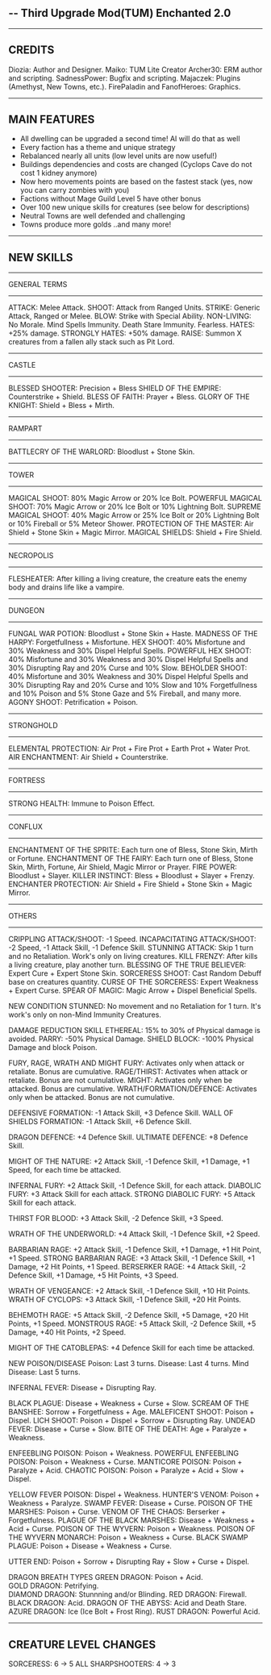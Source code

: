 --
Third Upgrade Mod(TUM) Enchanted 2.0
-

-----------------------------------------------------------------------------------------------------------------------
CREDITS
-----------------------------------------------------------------------------------------------------------------------
Diozia: Author and Designer.
Maiko: TUM Lite Creator
Archer30: ERM author and scripting.
SadnessPower: Bugfix and scripting.
Majaczek: Plugins (Amethyst, New Towns, etc.).
FirePaladin and FanofHeroes: Graphics.

-----------------------------------------------------------------------------------------------------------------------
MAIN FEATURES
------------------------------------------------------------------------------------------------------------------------ 
- All dwelling can be upgraded a second time! AI will do that as well
- Every faction has a theme and unique strategy
- Rebalanced nearly all units (low level units are now useful!) 
- Buildings dependencies and costs are changed (Cyclops Cave do not cost 1 kidney anymore)
- Now hero movements points are based on the fastest stack (yes, now you can carry zombies with you)
- Factions without Mage Guild Level 5 have other bonus
- Over 100 new unique skills for creatures (see below for descriptions)
- Neutral Towns are well defended and challenging
- Towns produce more golds
..and many more!


-----------------------------------------------------------------------------------------------------------------------
NEW SKILLS
-----------------------------------------------------------------------------------------------------------------------

*****************************************************************
GENERAL TERMS
*****************************************************************
ATTACK: Melee Attack.
SHOOT: Attack from Ranged Units.
STRIKE: Generic Attack, Ranged or Melee.
BLOW: Strike with Special Ability.
NON-LIVING: No Morale. Mind Spells Immunity. Death Stare Immunity. Fearless.
HATES: +25% damage.
STRONGLY HATES: +50% damage.
RAISE: Summon X creatures from a fallen ally stack such as Pit Lord.



*****************************************************************
CASTLE
*****************************************************************
BLESSED SHOOTER: Precision + Bless
SHIELD OF THE EMPIRE: Counterstrike + Shield.
BLESS OF FAITH: Prayer + Bless.
GLORY OF THE KNIGHT: Shield + Bless + Mirth.

*****************************************************************
RAMPART
*****************************************************************
BATTLECRY OF THE WARLORD: Bloodlust + Stone Skin.

*****************************************************************
TOWER
*****************************************************************
MAGICAL SHOOT: 80% Magic Arrow or 20% Ice Bolt.
POWERFUL MAGICAL SHOOT: 70% Magic Arrow or 20% Ice Bolt or 10% Lightning Bolt.
SUPREME MAGICAL SHOOT: 40% Magic Arrow or 25% Ice Bolt or 20% Lightning Bolt or 10% Fireball or 5% Meteor Shower.
PROTECTION OF THE MASTER: Air Shield + Stone Skin + Magic Mirror.
MAGICAL SHIELDS: Shield + Fire Shield.

*****************************************************************
NECROPOLIS
*****************************************************************
FLESHEATER: After killing a living creature, the creature eats the enemy body and drains life like a vampire.

*****************************************************************
DUNGEON
*****************************************************************
FUNGAL WAR POTION: Bloodlust + Stone Skin + Haste.
MADNESS OF THE HARPY: Forgetfullness + Misfortune.
HEX SHOOT: 40% Misfortune and 30% Weakness and 30% Dispel Helpful Spells.
POWERFUL HEX SHOOT: 40% Misfortune and 30% Weakness and 30% Dispel Helpful Spells and 30% Disrupting Ray and 20% Curse and 10% Slow.
BEHOLDER SHOOT: 40% Misfortune and 30% Weakness and 30% Dispel Helpful Spells and 30% Disrupting Ray and 20% Curse and 10% Slow and 10% Forgetfullness and 10% Poison and 5% Stone Gaze and 5% Fireball, and many more.
AGONY SHOOT: Petrification + Poison.

*****************************************************************
STRONGHOLD
*****************************************************************
ELEMENTAL PROTECTION: Air Prot + Fire Prot + Earth Prot + Water Prot.
AIR ENCHANTMENT: Air Shield + Counterstrike.

*****************************************************************
FORTRESS
*****************************************************************
STRONG HEALTH: Immune to Poison Effect.

*****************************************************************
CONFLUX
*****************************************************************
ENCHANTMENT OF THE SPRITE: Each turn one of Bless, Stone Skin, Mirth or Fortune.
ENCHANTMENT OF THE FAIRY: Each turn one of Bless, Stone Skin, Mirth, Fortune, Air Shield, Magic Mirror or Prayer.
FIRE POWER: Bloodlust + Slayer.
KILLER INSTINCT: Bless + Bloodlust + Slayer + Frenzy.
ENCHANTER PROTECTION: Air Shield + Fire Shield + Stone Skin + Magic Mirror.

*****************************************************************
OTHERS
*****************************************************************
CRIPPLING ATTACK/SHOOT: -1 Speed.
INCAPACITATING ATTACK/SHOOT: -2 Speed, -1 Attack Skill, -1 Defence Skill.
STUNNING ATTACK: Skip 1 turn and no Retaliation. Work's only on living creatures.
KILL FRENZY: After kills a living creature, play another turn.
BLESSING OF THE TRUE BELIEVER: Expert Cure + Expert Stone Skin.
SORCERESS SHOOT: Cast Random Debuff base on creatures quantity.
CURSE OF THE SORCERESS: Expert Weakness + Expert Curse.
SPEAR OF MAGIC: Magic Arrow + Dispel Beneficial Spells.


NEW CONDITION
   STUNNED: No movement and no Retaliation for 1 turn. It's work's only on non-Mind Immunity Creatures.


DAMAGE REDUCTION SKILL
   ETHEREAL: 15% to 30% of Physical damage is avoided.
   PARRY: -50% Physical Damage.
   SHIELD BLOCK: -100% Physical Damage and block Poison.


FURY, RAGE, WRATH AND MIGHT
   FURY: Activates only when attack or retaliate. Bonus are cumulative.
   RAGE/THIRST: Activates when attack or retaliate. Bonus are not cumulative.
   MIGHT: Activates only when be attacked. Bonus are cumulative.
   WRATH/FORMATION/DEFENCE: Activates only when be attacked. Bonus are not cumulative.

   DEFENSIVE FORMATION: -1 Attack Skill, +3 Defence Skill.
   WALL OF SHIELDS FORMATION: -1 Attack Skill, +6 Defence Skill.

   DRAGON DEFENCE: +4 Defence Skill.
   ULTIMATE DEFENCE: +8 Defence Skill.

   MIGHT OF THE NATURE: +2 Attack Skill, -1 Defence Skill, +1 Damage, +1 Speed, for each time be attacked.

   INFERNAL FURY: +2 Attack Skill, -1 Defence Skill, for each attack.
   DIABOLIC FURY: +3 Attack Skill for each attack.
   STRONG DIABOLIC FURY: +5 Attack Skill for each attack.

   THIRST FOR BLOOD: +3 Attack Skill, -2 Defence Skill, +3 Speed.

   WRATH OF THE UNDERWORLD: +4 Attack Skill, -1 Defence Skill, +2 Speed.

   BARBARIAN RAGE: +2 Attack Skill, -1 Defence Skill, +1 Damage, +1 Hit Point, +1 Speed.
   STRONG BARBARIAN RAGE: +3 Attack Skill, -1 Defence Skill, +1 Damage, +2 Hit Points, +1 Speed.
   BERSERKER RAGE: +4 Attack Skill, -2 Defence Skill, +1 Damage, +5 Hit Points, +3 Speed.

   WRATH OF VENGEANCE: +2 Attack Skill, -1 Defence Skill, +10 Hit Points.
   WRATH OF CYCLOPS: +3 Attack Skill, -1 Defence Skill, +20 Hit Points.

   BEHEMOTH RAGE: +5 Attack Skill, -2 Defence Skill, +5 Damage, +20 Hit Points, +1 Speed.
   MONSTROUS RAGE: +5 Attack Skill, -2 Defence Skill, +5 Damage, +40 Hit Points, +2 Speed.

   MIGHT OF THE CATOBLEPAS: +4 Defence Skill for each time be attacked.


NEW POISON/DISEASE
   Poison: Last 3 turns.
   Disease: Last 4 turns.
   Mind Disease: Last 5 turns.

   INFERNAL FEVER: Disease + Disrupting Ray.

   BLACK PLAGUE: Disease + Weakness + Curse + Slow.
   SCREAM OF THE BANSHEE: Sorrow + Forgetfulness + Age.
   MALEFICENT SHOOT: Poison + Dispel.
   LICH SHOOT: Poison + Dispel + Sorrow + Disrupting Ray.
   UNDEAD FEVER: Disease + Curse + Slow.
   BITE OF THE DEATH: Age + Paralyze + Weakness.

   ENFEEBLING POISON: Poison + Weakness.
   POWERFUL ENFEEBLING POISON: Poison + Weakness + Curse.
   MANTICORE POISON: Poison + Paralyze + Acid.
   CHAOTIC POISON: Poison + Paralyze + Acid + Slow + Dispel.

   YELLOW FEVER POISON: Dispel + Weakness.
   HUNTER'S VENOM: Poison + Weakness + Paralyze.
   SWAMP FEVER: Disease + Curse.
   POISON OF THE MARSHES: Poison + Curse.
   VENOM OF THE CHAOS: Berserker + Forgetfulness.
   PLAGUE OF THE BLACK MARSHES: Disease + Weakness + Acid + Curse.
   POISON OF THE WYVERN: Poison + Weakness.
   POISON OF THE WYVERN MONARCH: Poison + Weakness + Curse.
   BLACK SWAMP PLAGUE: Poison + Disease + Weakness + Curse.

   UTTER END: Poison + Sorrow + Disrupting Ray + Slow + Curse + Dispel.


DRAGON BREATH TYPES
   GREEN DRAGON: Poison + Acid.      
   GOLD DRAGON: Petrifying.         
   DIAMOND DRAGON: Stunnning and/or Blinding.
   RED DRAGON: Firewall.
   BLACK DRAGON: Acid.
   DRAGON OF THE ABYSS: Acid and Death Stare.
   AZURE DRAGON: Ice (Ice Bolt + Frost Ring).
   RUST DRAGON: Powerful Acid.


----------------------------------------------------------------------------------------
CREATURE LEVEL CHANGES
----------------------------------------------------------------------------------------
SORCERESS: 6 -> 5
ALL SHARPSHOOTERS: 4 -> 3
